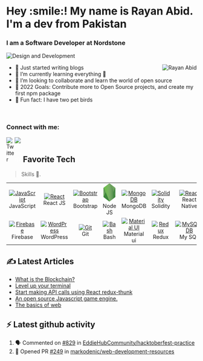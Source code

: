 <h1 align="left" id="rayanabid-title">Hey :smile:! My name is Rayan Abid. I'm a dev from Pakistan</h1>
<h3 align="left">I am a Software Developer at Nordstone </h3>

![Design and Development](https://pbs.twimg.com/profile_banners/890195016399933442/1634880572/1500x500)


<!-- [![Rayan Abid StackOverflow](https://github-readme-stackoverflow.vercel.app/?userID=15829739)](https://stackoverflow.com/users/15829739/rayan-abid) -->
<a href="#rayanabid-title">
  <img src="https://github-readme-stats.vercel.app/api?username=RayanAbid&show_icons=true&theme=merko&count_private=true&include_all_commits=true" alt="Rayan Abid"  align="right"/>
</a>


- 🔭 Just started writing blogs
- 🌱 I’m currently learning everything 🤣
- 👯 I’m looking to collaborate and learn the world of open source
- 🥅 2022 Goals: Contribute more to Open Source projects, and create my first npm package
- 🦜 Fun fact: I have two pet birds
<br>

### Connect with me:

[<img align="left" alt="Twitter" width="22px" src="https://www.iconsdb.com/icons/preview/white/twitter-xxl.png" />][twitter]
[<img align="left" alt="LinkedIn" width="22px" style="color:white" src="https://www.iconsdb.com/icons/preview/white/linkedin-3-xxl.png" />][linkedin]
<br />


<h2 align="left" id="rayanabid-tech">Favorite Tech</h2>

> Skills 📝.

<table align="center">
  <tr>
    <td align="center" width="96">
      <a href="#rayanabid-tech">
        <img src="https://upload.wikimedia.org/wikipedia/commons/thumb/9/99/Unofficial_JavaScript_logo_2.svg/1024px-Unofficial_JavaScript_logo_2.svg.png" width="48" height="48" alt="JavaScript" />
      </a>
      <br>JavaScript
    </td>
    <td align="center" width="96">
      <a href="#rayanabid-tech">
        <img src="https://brandlogos.net/wp-content/uploads/2020/09/react-logo.png" width="48" height="48" alt="React" />
      </a>
      <br>React JS
    </td>
    <td align="center" width="96">
      <a href="#rayanabid-tech">
        <img src="https://cdn.worldvectorlogo.com/logos/bootstrap-4.svg" width="48" height="48" alt="Bootstrap" />
      </a>
      <br>Bootstrap
    </td>
    <td align="center" width="96">
      <a href="#rayanabid-tech">
        <img src="https://raw.githubusercontent.com/github/explore/80688e429a7d4ef2fca1e82350fe8e3517d3494d/topics/nodejs/nodejs.png" width="48" height="48" alt="Node JS" />
      </a>
      <br>Node JS
    </td>
     <td align="center" width="96"> 
      <a href="#rayanabid-tech" >
        <img src="https://i.ibb.co/QXHcMvM/58481021cef1014c0b5e494b.png" width="48" height="48" alt="Mongo DB" />
      </a>
      <br>MongoDB
    </td>
     </td>
           <td align="center" width="96"> 
      <a href="#rayanabid-tech" >
        <img src="https://iconape.com/wp-content/png_logo_vector/solidity.png" width="48" height="40" alt="Solidity" />
      </a>
      <br>Solidity
    </td>
        <td align="center" width="96">
      <a href="#rayanabid-tech">
        <img src="https://brandlogos.net/wp-content/uploads/2020/09/react-logo.png" width="48" height="48" alt="React" />
      </a>
      <br>React Native
    </td>
        <td align="center" width="96">
      <a href="#suhailkakar-tech">
        <img src="https://upload.wikimedia.org/wikipedia/commons/thumb/d/d5/Tailwind_CSS_Logo.svg/2048px-Tailwind_CSS_Logo.svg.png" width="48" height="48" alt="TailWind" />
      </a>
      <br>TailWind
    </td>
            <td align="center" width="96">
      <a href="#suhailkakar-tech">
        <img src="https://moralis.io/wp-content/uploads/2021/06/cropped-Moralis-Favicon-Glass.png" width="48" height="48" alt="moralis" />
      </a>
      <br>Moralis
    </td>
  </tr>
  
  <tr>
    <td align="center" width="96">
      <a href="#rayanabid-tech">
        <img src="https://www.gstatic.com/devrel-devsite/prod/vd66275adb6a18222c17fbda979bde6b3bf2a675531cc7e54b05dbb69d107b056/firebase/images/touchicon-180.png" width="48" height="48" alt="Firebase" />
      </a>
      <br>Firebase
    </td>
    <td align="center"  width="96">
      <a href="#rayanabid-tech">
        <img src="https://upload.wikimedia.org/wikipedia/commons/thumb/9/98/WordPress_blue_logo.svg/480px-WordPress_blue_logo.svg.png" width="48" height="48" alt="WordPress" />
      </a>
      <br>WordPress
    </td>
    <td align="center" width="96">
      <a href="#rayanabid-tech" >
        <img src="https://upload.wikimedia.org/wikipedia/commons/thumb/3/3f/Git_icon.svg/1200px-Git_icon.svg.png" width="48" height="48" alt="Git" />
      </a>
      <br>Git
    </td>
        <td align="center" width="96">
      <a href="#rayanabid-tech">
        <img src="https://bashlogo.com/img/symbol/png/full_colored_dark.png" width="48" height="48" alt="Bash" />
      </a>
      <br>Bash
    </td>
    <td align="center" width="96">
      <a href="#rayanabid-tech">
        <img src="https://media.zeemly.com/zeemly/product/material-ui.png" width="48" height="48" alt="Material UI" />
      </a>
      <br>Material ui
    </td>
    <td align="center" width="96"> 
      <a href="#rayanabid-tech" >
        <img src="https://cdn.worldvectorlogo.com/logos/redux.svg" width="48" height="48" alt="Redux" />
      </a>
      <br>Redux
    </td>
      <td align="center" width="96"> 
      <a href="#rayanabid-tech" >
        <img src="https://upload.wikimedia.org/wikipedia/labs/8/8e/Mysql_logo.png" width="48" height="40" alt="MySQL_DB" />
      </a>
      <br>My SQL
    </td>
        <td align="center" width="96"> 
      <a href="#rayanabid-tech" >
        <img src="https://avatars.githubusercontent.com/u/54006970?s=280&v=4" width="48" height="40" alt="ctjs" />
      </a>
      <br>Ct.js
    </td>
   <td align="center" width="96"> 
      <a href="#rayanabid-tech" >
        <img src="https://pbs.twimg.com/profile_images/1317925773425168384/XQkaoFRg_400x400.jpg" width="48" height="40" alt="ctjs" />
      </a>
      <br>Ct.js
    </td>
  </tr>

    
</table>



## ✍️ Latest Articles

<!-- BLOG-POST-LIST:START -->
- [What is the Blockchain?](https://rayanabid.hashnode.dev/what-is-the-blockchain)
- [Level up your terminal](https://rayanabid.hashnode.dev/figio)
- [Start making API calls using React redux-thunk](https://rayanabid.hashnode.dev/start-making-api-calls-using-react-redux-thunk)
- [An open source Javascript game engine.](https://rayanabid.hashnode.dev/an-open-source-javascript-game-engine)
- [The basics of web](https://rayanabid.hashnode.dev/the-basics-of-web-1)
<!-- BLOG-POST-LIST:END -->

## ⚡ Latest github activity
<!--START_SECTION:activity-->
1. 🗣 Commented on [#829](https://github.com/EddieHubCommunity/hacktoberfest-practice/issues/829) in [EddieHubCommunity/hacktoberfest-practice](https://github.com/EddieHubCommunity/hacktoberfest-practice)
2. 💪 Opened PR [#249](https://github.com/markodenic/web-development-resources/pull/249) in [markodenic/web-development-resources](https://github.com/markodenic/web-development-resources)
<!--END_SECTION:activity-->



[linkedin]: https://www.linkedin.com/in/RayanAbid "LinkedIn"
[twitter]: https://twitter.com/rayanDoesTech "Twitter"
[linkedin]: https://www.linkedin.com/in/rayanabid/
[blog]: https://rayanabid.hashnode.dev/ "Blog"
[solidity]: https://soliditylang.org/ "Solidity"
<!-- 

[![Rayan's github activity graph](https://activity-graph.herokuapp.com/graph?username=RayanAbid&bg_color=0d1117&color=61c337&line=61c337&point=ffffff&area=true&hide_border=true)](https://github.com/rayanabid) -->
